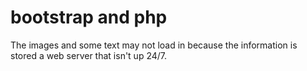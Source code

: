 # bootstrap and php

The images and some text may not load in because the information is stored a web server that isn't up 24/7.
